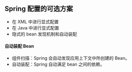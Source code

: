 ## Spring 配置的可选方案

* 在 XML 中进行显式配置
* 在 Java 中进行显式配置
* 隐式的 bean 发现机制和自动装配

#### 自动装配 Bean 
* 组件扫描：Spring 会自动发现应用上下文中所创建的 Bean。
* 自动装配：Spring 自动满足 bean 之间的依赖。


